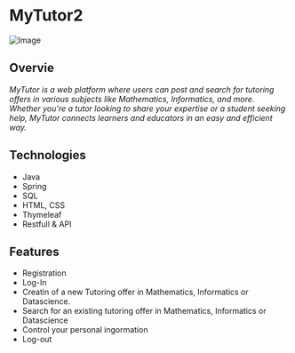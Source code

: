 
# MyTutor2
![Image](https://github.com/user-attachments/assets/96e6aa36-4bfc-45f9-8b6e-95990dd91976)


## Overvie

*MyTutor is a web platform where users can post and search for tutoring offers in various subjects like Mathematics, Informatics, and more.* 
<br>
*Whether you're a tutor looking to share your expertise or a student seeking help, MyTutor connects learners and educators in an easy and efficient way.*

## Technologies
* Java
* Spring
* SQL
* HTML, CSS
* Thymeleaf
* Restfull & API

## Features

* Registration
* Log-In
* Creatin of a new Tutoring offer in Mathematics, Informatics or Datascience.
* Search for an existing tutoring offer in Mathematics, Informatics or Datascience
* Control your personal ingormation
* Log-out
